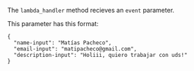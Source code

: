 The `lambda_handler` method recieves an `event` parameter. 

This parameter has this format:

    {
      "name-input": "Matías Pacheco",
      "email-input": "matipacheco@gmail.com",
      "description-input": "Holiii, quiero trabajar con uds!"
    } 